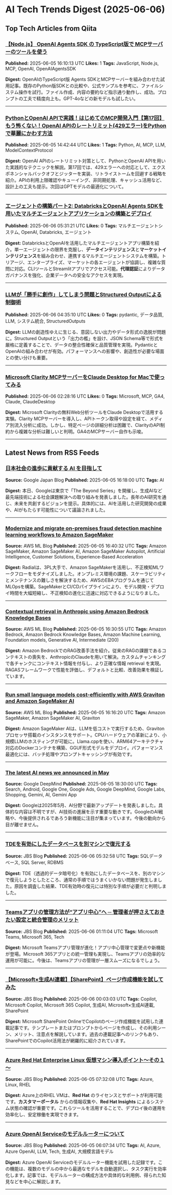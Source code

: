 # AI Tech Trends Digest (2025-06-06)


## Top Tech Articles from Qiita


### [【Node.js】 OpenAI Agents SDK の TypeScript版で MCPサーバーのツールを使う](https://qiita.com/youtoy/items/c2215b5bf2c903fc62bc)
**Published:** 2025-06-05 16:10:13 UTC
**Likes:** 1
**Tags:** JavaScript, Node.js, MCP, OpenAI, OpenAIAgentsSDK

**Digest:**
OpenAIのTypeScript版 Agents SDKとMCPサーバーを組み合わせた試用記事。既存のPython版SDKとの比較や、公式サンプルを参考に、ファイルシステム操作を試行。ファイル作成、内容の要約など指示通り動作し、成功。プロンプトの工夫で精度向上も。GPT-4oなどの新モデルも試したい。

---

### [PythonとOpenAI APIで実践！はじめてのMCP開発入門【第17回】もう怖くない！OpenAI APIのレートリミット(429エラー)をPythonで華麗にかわす方法](https://qiita.com/QueryPie/items/189b9b222ae07b31dc3d)
**Published:** 2025-06-05 14:42:44 UTC
**Likes:** 1
**Tags:** Python, AI, MCP, LLM, ModelContextProtocol

**Digest:**
OpenAI APIのレートリミット対策として、PythonとOpenAI APIを用いた実践的なテクニックを解説。第17回では、429エラーへの対応として、エクスポネンシャルバックオフとジッターを実装、リトライストームを回避する戦略を紹介。APIの利用上限確認やキューイング、非同期処理、キャッシュ活用など、設計上の工夫も提示。次回はGPTモデルの最適化について。

---

### [エージェントの構築パート2: DatabricksとOpenAI Agents SDKを用いたマルチエージェントアプリケーションの構築とデプロイ](https://qiita.com/taka_yayoi/items/43ce628d2b97e5c1f094)
**Published:** 2025-06-06 05:31:21 UTC
**Likes:** 0
**Tags:** マルチエージェントシステム, OpenAI, Databricks, エージェント

**Digest:**
DatabricksとOpenAIを活用したマルチエージェントアプリ構築を紹介。単一エージェントの限界を克服し、**データインテリジェンス**と**マーケットインテリジェンス**を組み合わせ、連携するマルチエージェントシステムを構築。トリアージ、エンタープライズ、マーケットの各エージェントが協調し、複雑な質問に対応。CLIツールとStreamlitアプリでアクセス可能。**代理認証**によりデータガバナンスを強化、企業データへの安全なアクセスを実現。

---

### [LLMが「勝手に創作」してしまう問題とStructured Outputによる制御術](https://qiita.com/_shun/items/a1bee37843a15f182430)
**Published:** 2025-06-06 04:35:10 UTC
**Likes:** 0
**Tags:** pydantic, データ品質, LLM, システム統合, StructuredOutputs

**Digest:**
LLMの創造性ゆえに生じる、意図しない出力やデータ形式の逸脱が問題に。Structured Outputという「出力の檻」を設け、JSON Schema等で形式を厳格に定義することで、データの整合性確保と品質管理を実現。PydanticとOpenAIの組み合わせが有効。パフォーマンスへの影響や、創造性が必要な場面との使い分けも重要。

---

### [Microsoft  Clarity MCPサーバーをClaude Desktop for Macで使ってみる](https://qiita.com/hosaka_/items/dbe68c95a85d69ba7bca)
**Published:** 2025-06-06 02:28:16 UTC
**Likes:** 0
**Tags:** Microsoft, MCP, GA4, Claude, ClaudeDesktop

**Digest:**
Microsoft Clarityの無料Web分析ツールをClaude Desktopで活用する実験。Clarity MCPサーバーを導入し、APIトークン取得や設定を経て、メディア別流入分析に成功。しかし、特定ページの詳細分析は困難で、ClarityのAPI制約から複雑な分析は難しいと判明。GA4のMCPサーバー自作も示唆。

---

## Latest News from RSS Feeds


### [日本社会の進歩に貢献する AI を目指して](https://blog.google/intl/ja-jp/company-news/technology/ai-researchtokyo-co-imagine-the-future-of-society-with-ai/)
**Source:** Google Japan Blog
**Published:** 2025-06-05 16:18:00 UTC
**Tags:** AI

**Digest:**
本日、Googleは東京で「The Beyond Series」を開催し、生成AIなど最先端技術による社会課題解決への取り組みを発表しました。長年のAI研究を通じ、未来を共創するビジョンを提示。具体的には、AIを活用した研究開発の成果や、AIがもたらす可能性について議論されました。

---

### [Modernize and migrate on-premises fraud detection machine learning workflows to Amazon SageMaker](https://aws.amazon.com/blogs/machine-learning/modernize-and-migrate-on-premises-fraud-detection-machine-learning-workflows-to-amazon-sagemaker/)
**Source:** AWS ML Blog
**Published:** 2025-06-05 16:40:32 UTC
**Tags:** Amazon SageMaker, Amazon SageMaker AI, Amazon SageMaker Autopilot, Artificial Intelligence, Customer Solutions, Experience-Based Acceleration

**Digest:**
Radialは、3PL大手で、Amazon SageMakerを活用し、不正検知MLワークフローをモダナイズしました。オンプレミス環境の課題、スケーラビリティとメンテナンスの難しさを解決するため、AWSのEBAプログラムを通じてMLOpsを構築。SageMakerとCI/CDパイプラインにより、モデル開発・デプロイ時間を大幅短縮し、不正検知の進化に迅速に対応できるようになりました。

---

### [Contextual retrieval in Anthropic using Amazon Bedrock Knowledge Bases](https://aws.amazon.com/blogs/machine-learning/contextual-retrieval-in-anthropic-using-amazon-bedrock-knowledge-bases/)
**Source:** AWS ML Blog
**Published:** 2025-06-05 16:30:55 UTC
**Tags:** Amazon Bedrock, Amazon Bedrock Knowledge Bases, Amazon Machine Learning, Foundation models, Generative AI, Intermediate (200)

**Digest:**
Amazon BedrockでのRAG改善手法を紹介。従来のRAGの課題であるコンテキストの喪失を、AnthropicのClaudeを用いて解決。カスタムチャンキングで各チャンクにコンテキスト情報を付与し、より正確な情報 retrieval を実現。RAGASフレームワークで性能を評価し、デフォルトと比較、改善効果を検証しています。

---

### [Run small language models cost-efficiently with AWS Graviton and Amazon SageMaker AI](https://aws.amazon.com/blogs/machine-learning/run-small-language-models-cost-efficiently-with-aws-graviton-and-amazon-sagemaker-ai/)
**Source:** AWS ML Blog
**Published:** 2025-06-05 16:16:20 UTC
**Tags:** Amazon SageMaker, Amazon SageMaker AI, Graviton

**Digest:**
Amazon SageMaker AIは、LLMを低コストで実行するため、Gravitonプロセッサ搭載のインスタンスをサポート。CPUハードウェアの革新により、小規模LLMのホスティングが可能に。Llama.cppを使い、ARM64アーキテクチャ対応のDockerコンテナを構築、GGUF形式モデルをデプロイ。パフォーマンス最適化には、バッチ処理やプロンプトキャッシングが有効です。

---

### [The latest AI news we announced in May](https://blog.google/technology/ai/google-ai-updates-may-2025/)
**Source:** Google DeepMind
**Published:** 2025-06-05 18:30:00 UTC
**Tags:** Search, Android, Google One, Google Ads, Google DeepMind, Google Labs, Shopping, Gemini, AI, Gemini App

**Digest:**
Googleは2025年5月、AI分野で最新アップデートを発表しました。具体的な内容は不明ですが、AI技術の進展を示す重要な動きです。GoogleのAI戦略や、今後提供されるであろう新機能に注目が集まっています。今後の動向から目が離せません。

---

### [TDEを有効にしたデータベースを別マシンで復元する](https://blog.jbs.co.jp/entry/2025/06/06/143258)
**Source:** JBS Blog
**Published:** 2025-06-06 05:32:58 UTC
**Tags:** SQLデータベース, SQL Server, RDBMS

**Digest:**
TDE（透過的データ暗号化）を有効にしたデータベースを、別のマシンで復元しようとしたところ、通常の手順ではうまくいかない問題が発生しました。原因を調査した結果、TDE有効時の復元には特別な手順が必要だと判明しました。

---

### [Teamsアプリの管理方法が“アプリ中心”へ ─ 管理者が押さえておきたい設定と統合管理のメリット](https://blog.jbs.co.jp/entry/2025/06/06/101104)
**Source:** JBS Blog
**Published:** 2025-06-06 01:11:04 UTC
**Tags:** Microsoft Teams, Microsoft 365, Tech

**Digest:**
Microsoft Teamsアプリ管理が進化！アプリ中心管理で変更点や新機能が登場。Microsoft 365アプリとの統一管理も実現し、Teamsアプリの効率的な運用が可能に。今後は、Teamsアプリの管理が一層スムーズになるでしょう。

---

### [【Microsoft×生成AI連載】【SharePoint】ページ作成機能を試してみた](https://blog.jbs.co.jp/entry/2025/06/06/090303)
**Source:** JBS Blog
**Published:** 2025-06-06 00:03:03 UTC
**Tags:** Copilot, Microsoft Copilot, Microsoft 365 Copilot, 生成AI, Microsoft×生成AI連載, SharePoint

**Digest:**
Microsoft SharePoint OnlineでCopilotのページ作成機能を試用した連載記事です。テンプレートまたはプロンプトからページを作成し、その利用シーン、メリット、注意点を解説しています。過去の連載記事へのリンクもあり、SharePointでのCopilot活用法が網羅的に紹介されています。

---

### [Azure Red Hat Enterprise Linux 仮想マシン導入ポイント～その１～](https://blog.jbs.co.jp/entry/2025/06/05/163208)
**Source:** JBS Blog
**Published:** 2025-06-05 07:32:08 UTC
**Tags:** Azure, Linux, RHEL

**Digest:**
Azure上のRHEL VMは、**Red Hat** のライセンスとサポートが利用可能です。**カスタマーポータル** からの情報収集や、**Red Hat Insights** によるシステム状態の確認が重要です。これらツールを活用することで、デプロイ後の運用を効率化し、安定稼働を実現できます。

---

### [Azure OpenAI Serviceのモデルルーターについて](https://blog.jbs.co.jp/entry/2025/06/05/150734)
**Source:** JBS Blog
**Published:** 2025-06-05 06:07:34 UTC
**Tags:** AI, Azure, Azure OpenAI, LLM, Tech, 生成AI, 大規模言語モデル

**Digest:**
Azure OpenAI Serviceのモデルルーター機能を試用した記録です。この機能は、複数のモデルの中から最適なモデルを自動選択し、タスク実行を効率化します。記事では、モデルルーターの構成方法や具体的な利用例、得られた知見などを中心に解説します。

---